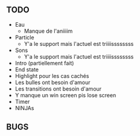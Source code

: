 ## TODO

* Eau
    * Manque de l'aniiiim
* Particle
    * Y'a le support mais l'actuel est triiiissssssss
* Sons
    * Y'a le support mais l'actuel est triiiissssssss
* Intro (partiellement fait)
* End state
* Highlight pour les cas cachés
* Les bulles ont besoin d'amour
* Les transitions ont besoin d'amour
* Y manque un win screen pis lose screen
* Timer
* NINJAs

## BUGS
